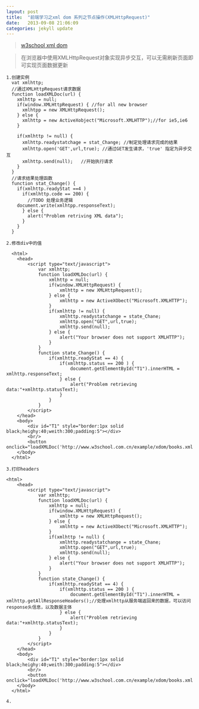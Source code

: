 ```yaml
---
layout: post
title:  "前端学习之xml dom 系列之节点操作(XMLHttpRequest)"
date:   2013-09-08 21:06:09
categories: jekyll update
---
```

>[w3school xml dom](http://www.w3school.com.cn/xmldom/index.asp) 

>在浏览器中使用XMLHttpRequest对象实现异步交互，可以无需刷新页面即可实现页面数据更新

    1.创建实例
      vat xmlhttp;
      //通过XMLHttpRequest请求数据
      function loadXMLDoc(url) {
        xmlhttp = null;
        if(window.XMLHttpRequest) {	//for all new browser
          xmlhtpp = new XMLHttpRequest();
        } else {
          xmlhttp = new ActiveXobject("Microsoft.XMLHTTP");//for ie5,ie6
        }
        
        if(xmlhttp != null) {
          xmlhttp.readystatchage = stat_Change;	//制定处理请求完成的结果
          xmlhttp.open('GET',url,true);	//通过GET发生请求，'true' 指定为异步交互
          xmlhttp.send(null);	//开始执行请求
        }
      }
      //请求结果处理函数
      function stat_Change() {
        if(xmlhttp.readyStat ==4 )
          if(xmlhttp.code == 200) {
            //TODO 处理业务逻辑
	    document.write(xmlhtpp.responseText);
          } else {
            alert("Problem retriving XML data");
          }
        }
      }

	2.修改div中的值
	
	  <html>
		<head>
			<script type="text/javascript">
				var xmlhttp;
				function loadXMLDoc(url) {
					xmlhttp = null;
					if(window.XMLHttpRequest) {
						xmlhttp = new XMLHttpRequest();
					} else {
						xmlhttp = new ActiveXObect("Microsoft.XMLHTTP");
					}
					if(xmlhttp != null) {
						xmlhttp.readystatchange = state_Chane;
						xmlhttp.open("GET",url,true);
						xmlhttp.send(null);
					} else {
						alert("Your browser does not support XMLHTTP");
					}
				}
				function state_Change() {
					if(xmlhttp.readyStat == 4) {
						if(xmlhttp.status == 200 ) {
							document.getElementById("T1").innerHTML = xmlhttp.responseText;
						} else {
							alert("Problem retrieving data:"+xmlhttp.statusText);
						}
					}
				}
			</script>
		</head>
		<body>
			<div id="T1" style="border:1px solid black;heighy:40;weith:300;padding:5"></div>
			<br/>
			<button onclick="loadXMLDoc('http://www.w3school.com.cn/example/xdom/books.xml')">Click</button>
		</body>
	  </html>
	
	3.打印headers

	<html>
		<head>
			<script type="text/javascript">
				var xmlhttp;
				function loadXMLDoc(url) {
					xmlhttp = null;
					if(window.XMLHttpRequest) {
						xmlhttp = new XMLHttpRequest();
					} else {
						xmlhttp = new ActiveXObect("Microsoft.XMLHTTP");
					}
					if(xmlhttp != null) {
						xmlhttp.readystatchange = state_Chane;
						xmlhttp.open("GET",url,true);
						xmlhttp.send(null);
					} else {
						alert("Your browser does not support XMLHTTP");
					}
				}
				function state_Change() {
					if(xmlhttp.readyStat == 4) {
						if(xmlhttp.status == 200 ) {
							document.getElementById("T1").innerHTML = xmlhttp.getAllResponseHeaders();//处理xmlhttp从服务端返回来的数据，可以访问response头信息，以及数据主体
						} else {
							alert("Problem retrieving data:"+xmlhttp.statusText);
						}
					}
				}
			</script>
		</head>
		<body>
			<div id="T1" style="border:1px solid black;heighy:40;weith:300;padding:5"></div>
			<br/>
			<button onclick="loadXMLDoc('http://www.w3school.com.cn/example/xdom/books.xml')">Click</button>
		</body>
	  </html>
	
	4.

